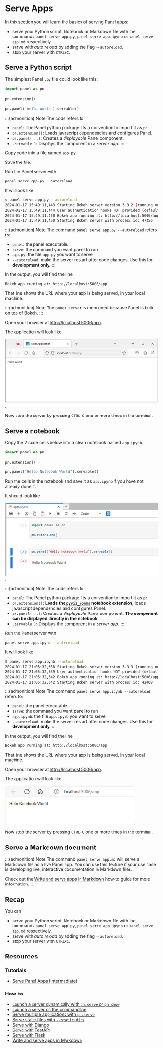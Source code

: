 # Serve Apps

In this section you will learn the basics of serving Panel apps:

- serve your Python script, Notebook or Markdown file with the commands `panel serve app.py`, `panel serve app.ipynb` or `panel serve app.md` respectively.
- serve with *auto reload* by adding the flag `--autoreload`.
- stop your server with `CTRL+C`.

## Serve a Python script

The simplest Panel `.py` file could look like this:

```python
import panel as pn

pn.extension()

pn.panel("Hello World").servable()
```

:::{admonition} Note
The code refers to

- `panel`: The Panel python package. Its a convention to import it as `pn`.
- `pn.extension()`: Loads javascript dependencies and configures Panel.
- `pn.panel(...)`: Creates a *displayable* Panel component.
- `.servable()`: Displays the component in a *server app*.
:::

Copy code into a file named `app.py`.

Save the file.

Run the Panel server with

```python
panel serve app.py --autoreload
```

It will look like

```bash
$ panel serve app.py --autoreload
2024-01-17 15:49:11,443 Starting Bokeh server version 3.3.2 (running on Tornado 6.3.3)
2024-01-17 15:49:11,444 User authentication hooks NOT provided (default user enabled)
2024-01-17 15:49:11,450 Bokeh app running at: http://localhost:5006/app
2024-01-17 15:49:11,450 Starting Bokeh server with process id: 47256
```

:::{admonition} Note
The command `panel serve app.py --autoreload` refers to:

- `panel`: the panel executable.
- `serve`: the command you want panel to run
- `app.py`: the file `app.py` you want to serve
- `--autoreload`: make the server restart after code changes. Use this for **development only**.
:::

In the output, you will find the line

```bash
Bokeh app running at: http://localhost:5006/app
```

That line shows the URL where your app is being served, in your local machine.


:::{admonition} Note
The `Bokeh server` is mentioned because Panel is built on top of [Bokeh](https://docs.bokeh.org).
:::

Open your browser at [http://localhost:5006/app](http://localhost:5006/app).

The application will look like.

![Panel serve single .py file](../../_static/images/panel-serve-py-app.png).

Now stop the server by pressing `CTRL+C` one or more times in the terminal.

## Serve a notebook

Copy the 2 code cells below into a clean notebook named `app.ipynb`.

```python
import panel as pn

pn.extension()
```

```python
pn.panel("Hello Notebook World").servable()
```

Run the cells in the notebook and save it as `app.ipynb` if you have not already done it.

It should look like

![Panel Notebook App](../../_static/images/panel-serve-ipynb-notebook.png).

:::{admonition} Note
The code refers to

- `panel`: The Panel python package. Its a convention to import it as `pn`.
- `pn.extension()`: **Loads the [`pyviz_comms`](https://github.com/holoviz/pyviz_comms) notebook extension**, loads javascript dependencies and configures Panel.
- `pn.panel(...)`: Creates a *displayable* Panel component. **The component can be displayed directly in the notebook**.
- `.servable()`: Displays the component in a *server app*.
:::

Run the Panel server with

```bash
panel serve app.ipynb --autoreload
```

It will look like

```bash
$ panel serve app.ipynb --autoreload
2024-01-17 21:05:32,338 Starting Bokeh server version 3.3.3 (running on Tornado 6.4)
2024-01-17 21:05:32,339 User authentication hooks NOT provided (default user enabled)
2024-01-17 21:05:32,342 Bokeh app running at: http://localhost:5006/app
2024-01-17 21:05:32,342 Starting Bokeh server with process id: 42008
```

:::{admonition} Note
The command `panel serve app.ipynb --autoreload` refers to:

- `panel`: the panel executable.
- `serve`: the command you want panel to run
- `app.ipynb`: the file `app.ipynb` you want to serve
- `--autoreload`: make the server restart after code changes. Use this for **development only**.
:::

In the output, you will find the line

```bash
Bokeh app running at: http://localhost:5006/app
```

That line shows the URL where your app is being served, in your local machine.

Open your browser at [http://localhost:5006/app](http://localhost:5006/app).

The application will look like.

![Panel serve single .ipynb file](../../_static/images/panel-serve-ipynb-app.png).

Now stop the server by pressing `CTRL+C` one or more times in the terminal.

## Serve a Markdown document

:::{admonition} Note
The command `panel serve app.md` will serve a Markdown file as a live Panel app. You can use this feature if your use case is developing live, interactive documentation in Markdown files.

Check out the [Write and serve apps in Markdown](../../how_to/editor/markdown.md) how-to guide for more information.
:::

## Recap

You can

- serve your Python script, Notebook or Markdown file with the commands `panel serve app.py`, `panel serve app.ipynb` or `panel serve app.md` respectively.
- serve with *auto reload* by adding the flag `--autoreload`.
- stop your server with `CTRL+C`.

## Resources

### Tutorials

- [Serve Panel Apps (Intermediate)](../intermediate/panel_serve.md)

### How-to

- [Launch a server dynamically with `pn.serve` or `pn.show`](../../how_to/server/programmatic.md)
- [Launch a server on the commandline](../../how_to/server/commandline.md)
- [Serve multiple applications with `pn.serve`](../../how_to/server/multiple.md)
- [Serve static files with `--static-dirs`](../../how_to/server/static_files.md)
- [Serve with Django](../../how_to/integrations/django.md)
- [Serve with FastAPI](../../how_to/integrations/FastAPI.md)
- [Serve with Flask](../../how_to/integrations/flask.md)
- [Write and serve apps in Markdown](../../how_to/editor/markdown.md)
